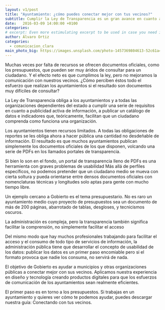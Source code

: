 ```yaml
---
layout: v1/post
title: "Ayuntamiento: ¿cómo puedes conectar mejor con tus vecinos?"
subtitle: Cumplir la Ley de Transparencia es un gran avance en cuanto a la cantidad de información que se que se proporciona a nuestros vecinos. Pero, ¿es suficiente?
date:   2016-03-09 14:00:00 +0100
categories:
# excerpt: Even more estimulating excerpt to be used in case you need it.
author: Álvaro Ortiz
categories:
  - comunicacion_clara
main_photo_big: https://images.unsplash.com/photo-1457369804613-52c61a468e7d?crop=entropy&fit=crop&fm=jpg&h=700&ixjsv=2.1.0&ixlib=rb-0.3.5&q=80&w=1600
---
```


Muchas veces por falta de recursos se ofrecen documentos oficiales, como los presupuestos, que pueden ser muy áridos de consultar para un ciudadano. Y el efecto neto es que cumplimos la ley, pero no mejoramos la comunicación con nuestros vecinos. ¿Cómo perciben éstos todo el esfuerzo que realizan los ayuntamientos si el resultado son documentos muy difíciles de consultar?

La Ley de Transparencia obliga a los ayuntamientos y a todas las organizaciones dependientes del estado a cumplir una serie de requisitos en cuanto a publicidad activa de información, a publicar un catálogo de datos e indicadores que, teóricamente, facilitan que un ciudadano comprenda como funciona una organización.

Los ayuntamientos tienen recursos limitados. A todas las obligaciones de reportes se les obliga ahora a hacer pública una cantidad no desdeñable de información. El resultado es que muchos ayuntamientos publican simplemente los documentos oficiales de los que disponen, volcando una serie de PDFs en los llamados portales de transparencia.

Si bien lo son en el fondo, un portal de transparencia lleno de PDFs es una herramienta con graves problemas de usabilidad
Más allá de perfiles específicos, no podemos pretender que un ciudadano medio se mueva con cierta soltura y pueda orientarse entre densos documentos oficiales con nomenclaturas técnicas y longitudes solo aptas para gente con mucho tiempo libre.

Un ejemplo cercano a Gobierto es el tema presupuestario. No es raro un ayuntamiento medio cuyo proyecto de presupuestos sea un documento de más de 200 páginas, abarrotado de tablas, desgloses, y tecnicismos oscuros.

La administración es compleja, pero la transparencia también significa facilitar la comprensión, no simplemente facilitar el acceso

Del mismo modo que hay muchos profesionales trabajando para facilitar el acceso y el consumo de todo tipo de servicios de información, la administración pública tiene que desarrollar el concepto de usabilidad de los datos: publicar los datos es un primer paso encomiable pero si el formato provoca que nadie los consuma, no servirá de nada.

El objetivo de Gobierto es ayudar a municipios y otras organizaciones públicas a conectar mejor con sus vecinos. Aplicamos nuestra experiencia en diseño y tecnología creando productos digitales para que los esfuerzos de comunicación de los ayuntamientos sean realmente eficientes.

El primer paso es en torno a los presupuestos. Si trabajas en un ayuntamiento y quieres ver cómo te podemos ayudar, puedes descargar nuestra guía: Conectando con tus vecinos.
